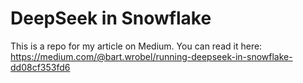# DeepSeek in Snowflake

This is a repo for my article on Medium. You can read it here: https://medium.com/@bart.wrobel/running-deepseek-in-snowflake-dd08cf353fd6
